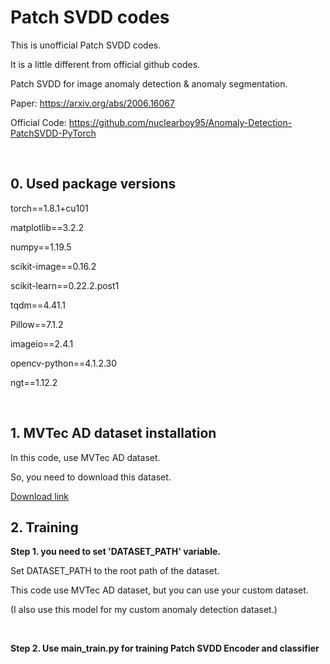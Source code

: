 # Patch SVDD codes

This is unofficial Patch SVDD codes. 

It is a little different from official github codes.

Patch SVDD for image anomaly detection & anomaly segmentation.

Paper: https://arxiv.org/abs/2006.16067

Official Code: https://github.com/nuclearboy95/Anomaly-Detection-PatchSVDD-PyTorch

<br/>

## 0. Used package versions

torch==1.8.1+cu101

matplotlib==3.2.2

numpy==1.19.5

scikit-image==0.16.2

scikit-learn==0.22.2.post1

tqdm==4.41.1

Pillow==7.1.2

imageio==2.4.1

opencv-python==4.1.2.30

ngt==1.12.2

<br/>

## 1. MVTec AD dataset installation

In this code, use MVTec AD dataset.

So, you need to download this dataset.

[Download link](https://www.mvtec.com/company/research/datasets/mvtec-ad/) 



## 2. Training

**Step 1. you need to set 'DATASET_PATH' variable.**

Set DATASET_PATH to the root path of the dataset.

This code use MVTec AD dataset, but you can use your custom dataset. 

(I also use this model for my custom anomaly detection dataset.)

<br/>

**Step 2. Use main_train.py for training Patch SVDD Encoder and classifier**











